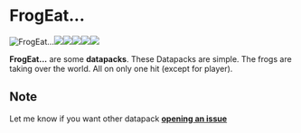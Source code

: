 # FrogEat...

![FrogEat...](https://github.com/Kyrianow/FrogEat.../assets/65503617/734a0431-a391-43e6-9ff1-7c78d457485d)![](https://github.com/Kyrianow/FrogEat.../assets/65503617/734a0431-a391-43e6-9ff1-7c78d457485d)![](https://github.com/Kyrianow/FrogEat.../assets/65503617/734a0431-a391-43e6-9ff1-7c78d457485d)![](https://github.com/Kyrianow/FrogEat.../assets/65503617/734a0431-a391-43e6-9ff1-7c78d457485d)![](https://github.com/Kyrianow/FrogEat.../assets/65503617/734a0431-a391-43e6-9ff1-7c78d457485d)![](https://github.com/Kyrianow/FrogEat.../assets/65503617/734a0431-a391-43e6-9ff1-7c78d457485d)

**FrogEat...** are some **datapacks**.
These Datapacks are simple. The frogs are taking over the world. All on only one hit (except for player). 

## Note

Let me know if you want other datapack **<a href="https://github.com/Kyrianow/FrogEat.../issues" target="_blank">opening an issue**
